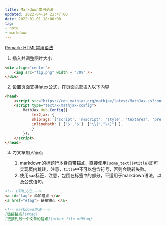```yaml
---
title: Markdown常用语法
updated: 2022-04-14 21:47:00
date: 2022-01-01 18:00:00
tag:
- note
- markdown
---
```




[Remark: HTML常用语法](http://www.w3chtml.com/html/html-basic-grammar.html)

<!-- more -->

1. 插入并调整图片大小

```html
<div align="center">
    <img src="fig.png" width = "70%" />
</div>
```

2. 设置页面支持latex公式，在页面头部插入以下内容

```html
<head>
    <script src="https://cdn.mathjax.org/mathjax/latest/MathJax.js?config=TeX-AMS-MML_HTMLorMML" type="text/javascript"></script>
    <script type="text/x-mathjax-config">
        MathJax.Hub.Config({
            tex2jax: {
            skipTags: ['script', 'noscript', 'style', 'textarea', 'pre'],
            inlineMath: [ ['$','$'], ["\\(","\\)"] ],
            }
        });
    </script>
</head>
```

3. 为文章加入锚点

    1. markdown的标题行本身自带锚点，直接使用`[some_text](#title)`即可实现页内跳转，注意，`title`中不可以包含符号，否则会跳转失败。
    2. 使用`<a>`标签，注意，包围在标签中的部分，不适用于markdown语法，以及公式语句。

```html
<!-- HTML方法 -->
<a id="tag"> 添加锚点 </a>
<a href="#tag"> 链接锚点 </a>
```
```markdown
<!-- markdown方法 -->
[链接锚点](#tag)
[链接到另一个文章的锚点](other_file.md#tag)
```

